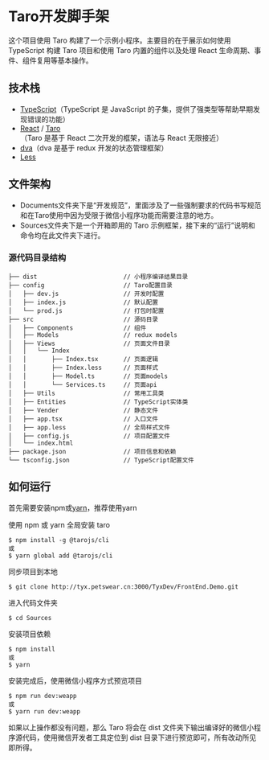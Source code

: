 # Taro开发脚手架

这个项目使用 Taro 构建了一个示例小程序。主要目的在于展示如何使用 TypeScript 构建 Taro 项目和使用 Taro 内置的组件以及处理 React 生命周期、事件、组件复用等基本操作。

## 技术栈

- [TypeScript](https://www.tslang.cn/docs/home.html)（TypeScript 是 JavaScript 的子集，提供了强类型等帮助早期发现错误的功能）
- [React](https://reactjs.org/) / [Taro](https://taro.aotu.io/)（Taro 是基于 React 二次开发的框架，语法与 React 无限接近）
- [dva](https://dvajs.com/)（dva 是基于 redux 开发的状态管理框架）
- [Less](https://less.bootcss.com/)

## 文件架构

- Documents文件夹下是“开发规范”，里面涉及了一些强制要求的代码书写规范和在Taro使用中因为受限于微信小程序功能而需要注意的地方。
- Sources文件夹下是一个开箱即用的 Taro 示例框架，接下来的“运行”说明和命令均在此文件夹下进行。

### 源代码目录结构

    ├── dist                        // 小程序编译结果目录
    ├── config                      // Taro配置目录
    │   ├── dev.js                  // 开发时配置
    │   ├── index.js                // 默认配置
    │   └── prod.js                 // 打包时配置
    ├── src                         // 源码目录
    │   ├── Components              // 组件
    │   ├── Models                  // redux models
    │   ├── Views                   // 页面文件目录
    │   │   └── Index
    │   │       ├── Index.tsx       // 页面逻辑
    │   │       ├── Index.less      // 页面样式
    │   │       ├── Model.ts        // 页面models
    │   │       └── Services.ts     // 页面api
    │   ├── Utils                   // 常用工具类
    │   ├── Entities                // TypeScript实体类
    │   ├── Vender                  // 静态文件
    │   ├── app.tsx                 // 入口文件
    │   ├── app.less                // 全局样式文件
    │   ├── config.js               // 项目配置文件
    │   └── index.html
    ├── package.json                // 项目信息和依赖
    └── tsconfig.json               // TypeScript配置文件

## 如何运行

首先需要安装npm或[yarn](https://yarnpkg.com/zh-Hans/)，推荐使用yarn

使用 npm 或 yarn 全局安装 taro

```
$ npm install -g @tarojs/cli
或
$ yarn global add @tarojs/cli
```

同步项目到本地

```
$ git clone http://tyx.petswear.cn:3000/TyxDev/FrontEnd.Demo.git
```

进入代码文件夹

```
$ cd Sources
```

安装项目依赖

```
$ npm install
或
$ yarn
```

安装完成后，使用微信小程序方式预览项目

```
$ npm run dev:weapp
或
$ yarn run dev:weapp
```

如果以上操作都没有问题，那么 Taro 将会在 dist 文件夹下输出编译好的微信小程序源代码，使用微信开发者工具定位到 dist 目录下进行预览即可，所有改动所见即所得。